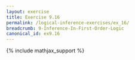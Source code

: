 ```yaml
---
layout: exercise
title: Exercise 9.16
permalink: /logical-inference-exercises/ex_16/
breadcrumb: 9-Inference-In-First-Order-Logic
canonical_id: ex9.16
---
```


{% include mathjax_support %}

